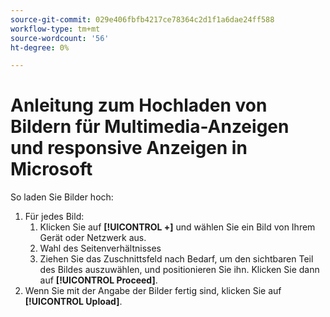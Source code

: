 ```yaml
---
source-git-commit: 029e406fbfb4217ce78364c2d1f1a6dae24ff588
workflow-type: tm+mt
source-wordcount: '56'
ht-degree: 0%

---
```

# Anleitung zum Hochladen von Bildern für Multimedia-Anzeigen und responsive Anzeigen in Microsoft

<!-- Only part of the "Image" field description -->

So laden Sie Bilder hoch:

1. Für jedes Bild:
   1. Klicken Sie auf **[!UICONTROL +]** und wählen Sie ein Bild von Ihrem Gerät oder Netzwerk aus.
   1. Wahl des Seitenverhältnisses
   1. Ziehen Sie das Zuschnittsfeld nach Bedarf, um den sichtbaren Teil des Bildes auszuwählen, und positionieren Sie ihn. Klicken Sie dann auf **[!UICONTROL Proceed]**.
1. Wenn Sie mit der Angabe der Bilder fertig sind, klicken Sie auf **[!UICONTROL Upload]**.
